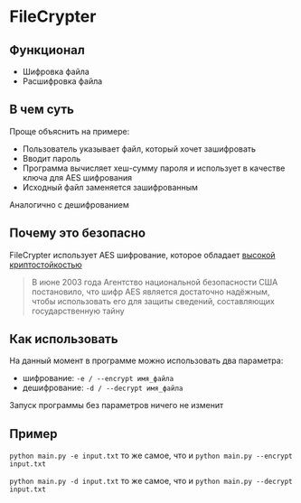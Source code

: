 # FileCrypter
## Функционал
* Шифровка файла
* Расшифровка файла

## В чем суть
Проще объяснить на примере: 
* Пользователь указывает файл, который хочет зашифровать
* Вводит пароль
* Программа вычисляет хеш-сумму пароля и использует в качестве ключа для AES шифрования
* Исходный файл заменяется зашифрованным

Аналогично с дешифрованием

## Почему это безопасно
FileCrypter использует AES шифрование, которое обладает [высокой криптостойкостью](https://ru.wikipedia.org/wiki/AES_(%D1%81%D1%82%D0%B0%D0%BD%D0%B4%D0%B0%D1%80%D1%82_%D1%88%D0%B8%D1%84%D1%80%D0%BE%D0%B2%D0%B0%D0%BD%D0%B8%D1%8F)#%D0%9A%D1%80%D0%B8%D0%BF%D1%82%D0%BE%D1%81%D1%82%D0%BE%D0%B9%D0%BA%D0%BE%D1%81%D1%82%D1%8C)
> В июне 2003 года Агентство национальной безопасности США постановило, что шифр AES является достаточно надёжным, чтобы использовать его для защиты сведений, составляющих государственную тайну 

## Как использовать
На данный момент в программе можно использовать два параметра:
* шифрование: ```-e / --encrypt имя_файла```
* дешифрование: ```-d / --decrypt имя_файла```

Запуск программы без параметров ничего не изменит

## Пример
```python main.py -e input.txt``` то же самое, что и ```python main.py --encrypt input.txt``` 

```python main.py -d input.txt``` то же самое, что и ```python main.py --decrypt input.txt``` 
